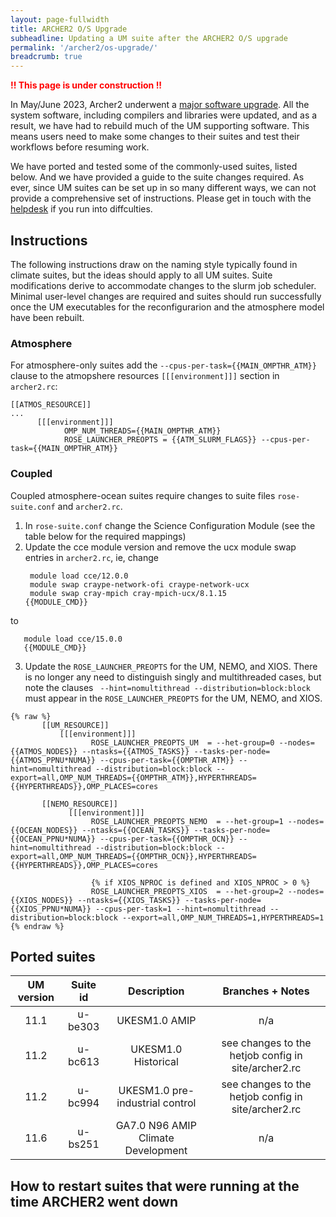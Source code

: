```yaml
---
layout: page-fullwidth
title: ARCHER2 O/S Upgrade
subheadline: Updating a UM suite after the ARCHER2 O/S upgrade 
permalink: '/archer2/os-upgrade/'
breadcrumb: true
---
```


<font color="red"><b>!! This page is under construction !!</b></font>

In May/June 2023, Archer2 underwent a [major software upgrade](https://docs.archer2.ac.uk/faq/upgrade-2023/). All the system software, including compilers and libraries were updated, and as a result, we have had to rebuild much of the UM supporting software. This means users need to make some changes to their suites and test their workflows before resuming work. 

We have ported and tested some of the commonly-used suites, listed below. And we have provided a guide to the suite changes required. As ever, since UM suites can be set up in so many different ways, we can not provide a comprehensive set of instructions. Please get in touch with the [helpdesk](https://cms-helpdesk.ncas.ac.uk/) if you run into diffculties. 

## Instructions 

The following instructions draw on the naming style typically found in climate suites, but the ideas should apply to all UM suites. Suite modifications derive to accommodate changes to the slurm job scheduler. Minimal user-level changes are required and suites should run successfully once the UM executables for the reconfigurarion and the atmosphere model have been rebuilt.

### Atmosphere
For atmosphere-only suites add the ```--cpus-per-task={{MAIN_OMPTHR_ATM}}``` clause to the atmopshere resources ```[[[environment]]]``` section in ```archer2.rc```:
```
[[ATMOS_RESOURCE]]
...
      [[[environment]]]
            OMP_NUM_THREADS={{MAIN_OMPTHR_ATM}}
            ROSE_LAUNCHER_PREOPTS = {{ATM_SLURM_FLAGS}} --cpus-per-task={{MAIN_OMPTHR_ATM}}
```

### Coupled
Coupled atmosphere-ocean suites require changes to suite files ```rose-suite.conf``` and ```archer2.rc```.
1. In ```rose-suite.conf``` change the Science Configuration Module (see the table below for the required mappings)
2. Update the cce module version and remove the ucx module swap entries in ```archer2.rc```, ie, change
    ```
     module load cce/12.0.0
     module swap craype-network-ofi craype-network-ucx
     module swap cray-mpich cray-mpich-ucx/8.1.15
    {{MODULE_CMD}}
    ```
to

 ```
    module load cce/15.0.0
    {{MODULE_CMD}}
 ```

3. Update the ```ROSE_LAUNCHER_PREOPTS``` for the UM, NEMO, and XIOS. There is no longer any need to distinguish singly and multithreaded cases, but note the clauses ``` --hint=nomultithread --distribution=block:block``` must appear in the ```ROSE_LAUNCHER_PREOPTS``` for the UM, NEMO, and XIOS.

```
{% raw %}
       [[UM_RESOURCE]]
           [[[environment]]]
                  ROSE_LAUNCHER_PREOPTS_UM  = --het-group=0 --nodes={{ATMOS_NODES}} --ntasks={{ATMOS_TASKS}} --tasks-per-node={{ATMOS_PPNU*NUMA}} --cpus-per-task={{OMPTHR_ATM}} --hint=nomultithread --distribution=block:block --export=all,OMP_NUM_THREADS={{OMPTHR_ATM}},HYPERTHREADS={{HYPERTHREADS}},OMP_PLACES=cores
    
       [[NEMO_RESOURCE]]
             [[[environment]]]
                  ROSE_LAUNCHER_PREOPTS_NEMO  = --het-group=1 --nodes={{OCEAN_NODES}} --ntasks={{OCEAN_TASKS}} --tasks-per-node={{OCEAN_PPNU*NUMA}} --cpus-per-task={{OMPTHR_OCN}} --hint=nomultithread --distribution=block:block --export=all,OMP_NUM_THREADS={{OMPTHR_OCN}},HYPERTHREADS={{HYPERTHREADS}},OMP_PLACES=cores
    
                  {% if XIOS_NPROC is defined and XIOS_NPROC > 0 %}
                  ROSE_LAUNCHER_PREOPTS_XIOS  = --het-group=2 --nodes={{XIOS_NODES}} --ntasks={{XIOS_TASKS}} --tasks-per-node={{XIOS_PPNU*NUMA}} --cpus-per-task=1 --hint=nomultithread --distribution=block:block --export=all,OMP_NUM_THREADS=1,HYPERTHREADS=1
{% endraw %}
```

## Ported suites 

UM version | Suite id | Description | Branches + Notes
:---------:|:--------:|:-----------:|:----------------:
11.1 | u-be303 | UKESM1.0 AMIP | n/a
11.2 | u-bc613 | UKESM1.0 Historical | see changes to the hetjob config in site/archer2.rc
11.2 | u-bc994 | UKESM1.0 pre-industrial control | see changes to the hetjob config in site/archer2.rc
11.6 | u-bs251 | GA7.0 N96 AMIP Climate Development | n/a


## How to restart suites that were running at the time ARCHER2 went down
